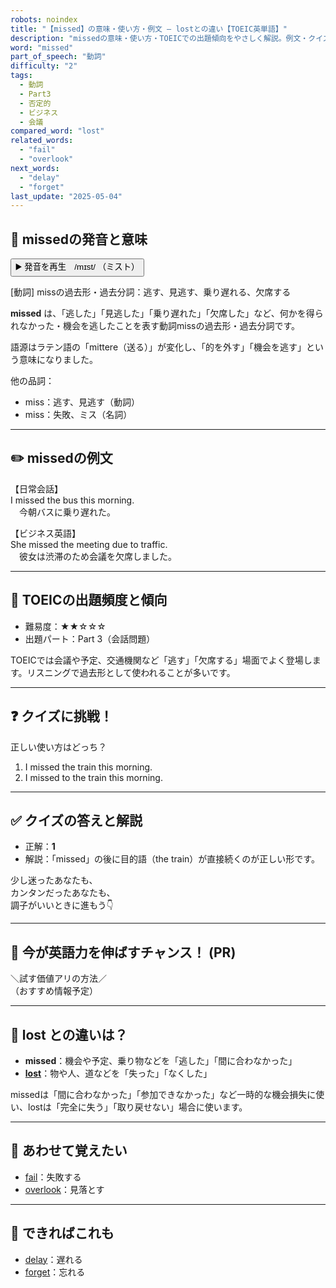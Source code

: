 ```yaml
---
robots: noindex
title: "【missed】の意味・使い方・例文 ― lostとの違い【TOEIC英単語】"
description: "missedの意味・使い方・TOEICでの出題傾向をやさしく解説。例文・クイズ付きでlostとの違いもわかりやすく学べます。"
word: "missed"
part_of_speech: "動詞"
difficulty: "2"
tags:
  - 動詞
  - Part3
  - 否定的
  - ビジネス
  - 会議
compared_word: "lost"
related_words:
  - "fail"
  - "overlook"
next_words:
  - "delay"
  - "forget"
last_update: "2025-05-04"
---
```


## 🔰 missedの発音と意味

<button class="play-audio" onclick="playTTS('missed')">
  <span class="play-audio-main">
    ▶️ 発音を再生　/mɪst/
  </span>
  <span class="play-audio-sub">
    （ミスト）
  </span>
</button>

[動詞] missの過去形・過去分詞：逃す、見逃す、乗り遅れる、欠席する

**missed** は、「逃した」「見逃した」「乗り遅れた」「欠席した」など、何かを得られなかった・機会を逃したことを表す動詞missの過去形・過去分詞です。

語源はラテン語の「mittere（送る）」が変化し、「的を外す」「機会を逃す」という意味になりました。

他の品詞：  
- miss：逃す、見逃す（動詞）
- miss：失敗、ミス（名詞）

---

## ✏️ missedの例文

【日常会話】  
I missed the bus this morning.  
　今朝バスに乗り遅れた。

【ビジネス英語】  
She missed the meeting due to traffic.  
　彼女は渋滞のため会議を欠席しました。

---

## 🎯 TOEICの出題頻度と傾向

- 難易度：★★☆☆☆
- 出題パート：Part 3（会話問題）

TOEICでは会議や予定、交通機関など「逃す」「欠席する」場面でよく登場します。リスニングで過去形として使われることが多いです。

---

## ❓ クイズに挑戦！

正しい使い方はどっち？

1. I missed the train this morning.  
2. I missed to the train this morning.

---

## ✅ クイズの答えと解説

- 正解：**1**
- 解説：「missed」の後に目的語（the train）が直接続くのが正しい形です。

少し迷ったあなたも、  
カンタンだったあなたも、  
調子がいいときに進もう👇️

---

## 🚀 今が英語力を伸ばすチャンス！ (PR)

<div class="info-center">
＼試す価値アリの方法／<br>  
（おすすめ情報予定）
</div>

---

## 🤔  lost との違いは？

- **missed**：機会や予定、乗り物などを「逃した」「間に合わなかった」
- **[lost](/word/lost/)**：物や人、道などを「失った」「なくした」

missedは「間に合わなかった」「参加できなかった」など一時的な機会損失に使い、lostは「完全に失う」「取り戻せない」場合に使います。

---

## 🧩 あわせて覚えたい

- [fail](/word/fail/)：失敗する
- [overlook](/word/overlook/)：見落とす

---

## 📖 できればこれも

- [delay](/word/delay/)：遅れる
- [forget](/word/forget/)：忘れる

<!-- cvid: aid19_bid19 -->
